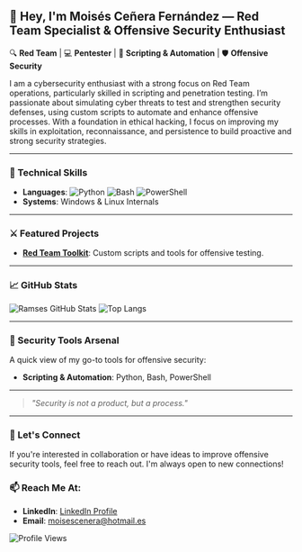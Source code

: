 ## 👋 Hey, I'm Moisés Ceñera Fernández — Red Team Specialist & Offensive Security Enthusiast
🔍 **Red Team** | 💻 **Pentester** | 📜 **Scripting & Automation** | 🛡️ **Offensive Security**

I am a cybersecurity enthusiast with a strong focus on Red Team operations, particularly skilled in scripting and penetration testing. I’m passionate about simulating cyber threats to test and strengthen security defenses, using custom scripts to automate and enhance offensive processes. With a foundation in ethical hacking, I focus on improving my skills in exploitation, reconnaissance, and persistence to build proactive and strong security strategies.

---

### 🔧 Technical Skills
- **Languages**: ![Python](https://img.shields.io/badge/-Python-000?style=flat&logo=python) ![Bash](https://img.shields.io/badge/-Bash-000?style=flat&logo=gnu-bash) ![PowerShell](https://img.shields.io/badge/-PowerShell-000?style=flat&logo=powershell)
- **Systems**: Windows & Linux Internals

---

### ⚔️ Featured Projects
- [**Red Team Toolkit**](https://github.com/ramsesware/H4CK1NG_T00L): Custom scripts and tools for offensive testing.

---

### 📈 GitHub Stats
![Ramses GitHub Stats](https://github-readme-stats.vercel.app/api?username=ramsesware&show_icons=true&theme=dark&hide_border=true&icon_color=red)
![Top Langs](https://github-readme-stats.vercel.app/api/top-langs/?username=ramsesware&layout=compact&theme=dark&hide_border=true)

---

### 👀 Security Tools Arsenal
A quick view of my go-to tools for offensive security:

- **Scripting & Automation**: Python, Bash, PowerShell

---
  
> *"Security is not a product, but a process."*

---

### 🤝 Let's Connect
If you're interested in collaboration or have ideas to improve offensive security tools, feel free to reach out. I'm always open to new connections!

### 📫 Reach Me At:
- **LinkedIn**: [LinkedIn Profile](https://www.linkedin.com/in/moises-ceñera-a6bb62295)
- **Email**: moisescenera@hotmail.es

![Profile Views](https://komarev.com/ghpvc/?username=ramsesware&color=red)
